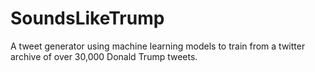 # SoundsLikeTrump


A tweet generator using machine learning models to train from a twitter archive of over 30,000 Donald Trump tweets. 
